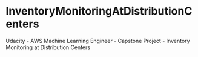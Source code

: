 # InventoryMonitoringAtDistributionCenters
Udacity - AWS Machine Learning Engineer - Capstone Project - Inventory Monitoring at Distribution Centers

